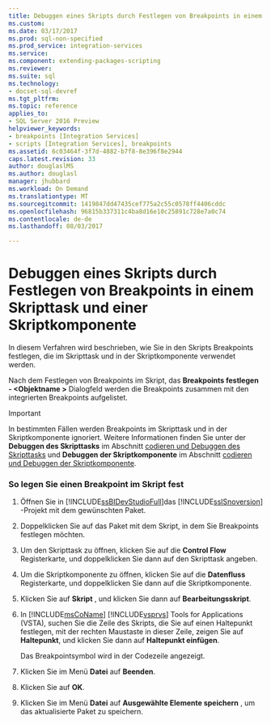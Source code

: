 ```yaml
---
title: Debuggen eines Skripts durch Festlegen von Breakpoints in einem Skripttask und Skriptkomponente | Microsoft Docs
ms.custom: 
ms.date: 03/17/2017
ms.prod: sql-non-specified
ms.prod_service: integration-services
ms.service: 
ms.component: extending-packages-scripting
ms.reviewer: 
ms.suite: sql
ms.technology:
- docset-sql-devref
ms.tgt_pltfrm: 
ms.topic: reference
applies_to:
- SQL Server 2016 Preview
helpviewer_keywords:
- breakpoints [Integration Services]
- scripts [Integration Services], breakpoints
ms.assetid: 6c03464f-3f7d-4882-b7f8-8e396f8e2944
caps.latest.revision: 33
author: douglaslMS
ms.author: douglasl
manager: jhubbard
ms.workload: On Demand
ms.translationtype: MT
ms.sourcegitcommit: 1419847dd47435cef775a2c55c0578ff4406cddc
ms.openlocfilehash: 96815b337311c4ba8d16e10c25891c728e7a0c74
ms.contentlocale: de-de
ms.lasthandoff: 08/03/2017

---
```

# <a name="debug-a-script-by-setting-breakpoints-in-a-script-task-and-script-component"></a>Debuggen eines Skripts durch Festlegen von Breakpoints in einem Skripttask und einer Skriptkomponente
  In diesem Verfahren wird beschrieben, wie Sie in den Skripts Breakpoints festlegen, die im Skripttask und in der Skriptkomponente verwendet werden.  
  
 Nach dem Festlegen von Breakpoints im Skript, das **Breakpoints festlegen - \<Objektname >** Dialogfeld werden die Breakpoints zusammen mit den integrierten Breakpoints aufgelistet.  
  
> [!IMPORTANT]  
>  In bestimmten Fällen werden Breakpoints im Skripttask und in der Skriptkomponente ignoriert. Weitere Informationen finden Sie unter der **Debuggen des Skripttasks** im Abschnitt [codieren und Debuggen des Skripttasks](../../integration-services/extending-packages-scripting/task/coding-and-debugging-the-script-task.md) und **Debuggen der Skriptkomponente** im Abschnitt [codieren und Debuggen der Skriptkomponente](../../integration-services/extending-packages-scripting/data-flow-script-component/coding-and-debugging-the-script-component.md).  
  
### <a name="to-set-a-breakpoint-in-script"></a>So legen Sie einen Breakpoint im Skript fest  
  
1.  Öffnen Sie in [!INCLUDE[ssBIDevStudioFull](../../includes/ssbidevstudiofull-md.md)]das [!INCLUDE[ssISnoversion](../../includes/ssisnoversion-md.md)] -Projekt mit dem gewünschten Paket.  
  
2.  Doppelklicken Sie auf das Paket mit dem Skript, in dem Sie Breakpoints festlegen möchten.  
  
3.  Um den Skripttask zu öffnen, klicken Sie auf die **Control Flow** Registerkarte, und doppelklicken Sie dann auf den Skripttask angeben.  
  
4.  Um die Skriptkomponente zu öffnen, klicken Sie auf die **Datenfluss** Registerkarte, und doppelklicken Sie dann auf die Skriptkomponente.  
  
5.  Klicken Sie auf **Skript** , und klicken Sie dann auf **Bearbeitungsskript**.  
  
6.  In [!INCLUDE[msCoName](../../includes/msconame-md.md)] [!INCLUDE[vsprvs](../../includes/vsprvs-md.md)] Tools for Applications (VSTA), suchen Sie die Zeile des Skripts, die Sie auf einen Haltepunkt festlegen, mit der rechten Maustaste in dieser Zeile, zeigen Sie auf **Haltepunkt**, und klicken Sie dann auf **Haltepunkt einfügen**.  
  
     Das Breakpointsymbol wird in der Codezeile angezeigt.  
  
7.  Klicken Sie im Menü **Datei** auf **Beenden**.  
  
8.  Klicken Sie auf **OK**.  
  
9. Klicken Sie im Menü **Datei** auf **Ausgewählte Elemente speichern** , um das aktualisierte Paket zu speichern.  
  
  

